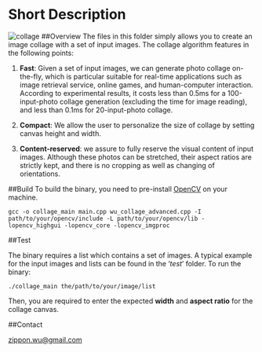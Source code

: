 # Short Description

![collage](http://farm9.staticflickr.com/8070/8201366305_206fe790dc_s.jpg)
##Overview
The files in this folder simply allows you to create an image collage with a set of input images. The collage algorithm features in the following points:

1. **Fast**: Given a set of input images, we can generate photo collage on-the-fly, which is particular suitable for real-time applications such as image retrieval service, online games, and human-computer interaction. According to experimental results, it costs less than 0.5ms for a 100-input-photo collage generation (excluding the time for image reading), and less than 0.1ms for 20-input-photo collage.
2. **Compact**: We allow the user to personalize the size of collage by setting canvas height and width. 
3. **Content-reserved**: we assure to fully reserve the visual content of input images. Although these photos can be stretched, their aspect ratios are strictly kept, and there is no cropping as well as changing of orientations.
##Build
To build the binary, you need to pre-install [OpenCV](http://opencv.org/) on your machine.
    gcc -o collage_main main.cpp wu_collage_advanced.cpp -I path/to/your/opencv/include -L path/to/your/opencv/lib -lopencv_highgui -lopencv_core -lopencv_imgproc
##Test
The binary requires a list which contains a set of images. A typical example for the input images and lists can be found in the ‘*test*’ folder. To run the binary:
`./collage_main the/path/to/your/image/list`
Then, you are required to enter the expected **width** and **aspect ratio** for the collage canvas.
##Contact
<zippon.wu@gmail.com>




